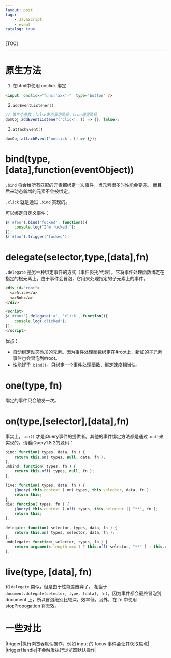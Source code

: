 ```yaml
---
layout: post
tags: 
    - JavaScript
    - event
catalog: true
---
```


[TOC]

---

# 原生方法
1. 在html中使用 onclick 绑定
``` html
<input  onclick="func('axx')"  type="button" />
```
2. `addEventListener()`
``` js
// 第三个参数：false表示冒泡阶段，true捕捉阶段
domObj.addEventListener('click', () => {}, false);
```
3. `attachEvent()`
``` js
domObj.attachEvent('onclick', () => {});
```

# bind(type,[data],function(eventObject))
`.bind` 将会给所有匹配的元素都绑定一次事件，当元素很多时性能会变差。 而且后来动态新增的元素不会被绑定。

`.click` 就是通过 `.bind` 实现的。

可以绑定自定义事件：
``` js
$('#foo').bind('fucked', function(){
    console.log("I'm fucked.");
});
$('#foo').trigger('fucked');
```

# delegate(selector,type,[data],fn)
`.delegate` 是另一种绑定事件的方式（事件委托/代理）。它将事件处理函数绑定在指定的根元素上，由于事件会冒泡，它用来处理指定的子元素上的事件。

```html
<div id="root">
  <a>Alice</a>
  <a>Bob</a>
</div>

<script>
$('#root').delegate('a', 'click', function(){
    console.log('clicked');
});
</script>
```

优点：
- 自动绑定动态添加的元素。因为事件处理函数绑定在#root上，新加的子元素事件也会冒泡到#root。
- 性能好于`.bind()`。只绑定一个事件处理函数，绑定速度相当快。

# one(type, fn)
绑定的事件只会触发一次。

# on(type,[selector],[data],fn)
事实上，`.on()` 才是jQuery事件的提供者。其他的事件绑定方法都是通过`.on()`来实现的，请看jQuery1.8.2的源码：
``` js
bind: function( types, data, fn ) {
    return this.on( types, null, data, fn );
},
unbind: function( types, fn ) {
    return this.off( types, null, fn );
},

live: function( types, data, fn ) {
    jQuery( this.context ).on( types, this.selector, data, fn );
    return this;
},
die: function( types, fn ) {
    jQuery( this.context ).off( types, this.selector || "**", fn );
    return this;
},

delegate: function( selector, types, data, fn ) {
    return this.on( types, selector, data, fn );
},
undelegate: function( selector, types, fn ) {
    return arguments.length === 1 ? this.off( selector, "**" ) : this.off( types, selector || "**", fn );
},
```

# live(type, [data], fn)
和 `delegate` 类似，但是由于性能差废弃了。
相当于 `document.delegate(selector, type, [data], fn)`，因为事件都会最终冒泡到 document 上，所以冒泡级别比较深，效率低。另外，在 fn 中使用 stopPropogation 将无效。

# 一些对比
|trigger|执行浏览器默认操作，例如 input 的 focus 事件会让其获取焦点|
|triggerHandle|不会触发执行浏览器默认操作|